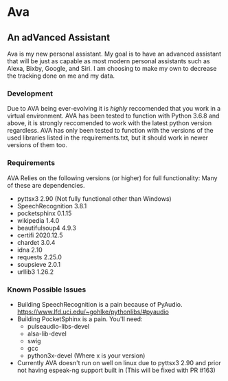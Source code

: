# Ava

## An adVanced Assistant

Ava is my new personal assistant.
My goal is to have an advanced assistant that will be just as capable as most modern personal assistants such as Alexa, Bixby, Google, and Siri.
I am choosing to make my own to decrease the tracking done on me and my data.

### Development

Due to AVA being ever-evolving it is _highly_ reccomended that you work in a virtual environment.
AVA has been tested to function with Python 3.6.8 and above, it is strongly reccomended to work with the latest python version regardless.
AVA has only been tested to function with the versions of the used libraries listed in the requirements.txt, but it should work in newer versions of them too.

### Requirements

AVA Relies on the following versions (or higher) for full functionality:
Many of these are dependencies.

- pyttsx3 2.90 (Not fully functional other than Windows)
- SpeechRecognition 3.8.1
- pocketsphinx 0.1.15
- wikipedia 1.4.0
- beautifulsoup4 4.9.3
- certifi 2020.12.5
- chardet 3.0.4
- idna 2.10
- requests 2.25.0
- soupsieve 2.0.1
- urllib3 1.26.2

### Known Possible Issues

- Building SpeechRecognition is a pain because of PyAudio. <https://www.lfd.uci.edu/~gohlke/pythonlibs/#pyaudio>
- Building PocketSphinx is a pain. You'll need:
  - pulseaudio-libs-devel
  - alsa-lib-devel
  - swig
  - gcc
  - python3x-devel (Where x is your version)
- Currently AVA doesn't run on well on linux due to pyttsx3 2.90 and prior not having espeak-ng support built in (This will be fixed with PR #163)
